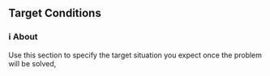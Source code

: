 ## Target Conditions

### ℹ️ About

Use this section to specify the target situation you expect once the problem will be solved,
